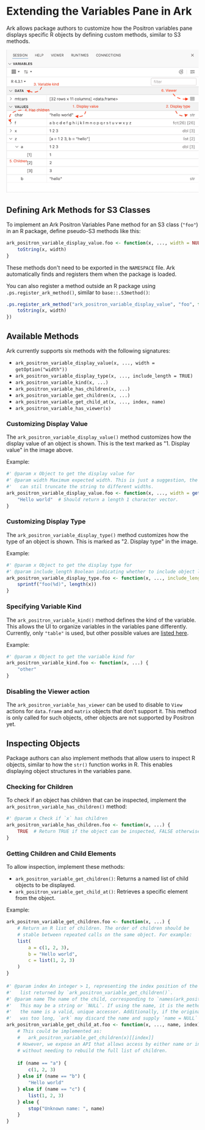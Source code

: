 # Extending the Variables Pane in Ark

Ark allows package authors to customize how the Positron variables pane displays specific R objects by defining custom methods, similar to S3 methods.

![Variables pane annotated](variables-pane.png)

## Defining Ark Methods for S3 Classes

To implement an Ark Positron Variables Pane method for an S3 class (`"foo"`) in an R package, define pseudo-S3 methods like this:

```r
ark_positron_variable_display_value.foo <- function(x, ..., width = NULL) {
    toString(x, width)
}
```

These methods don't need to be exported in the `NAMESPACE` file. Ark automatically finds and registers them when the package is loaded.

You can also register a method outside an R package using `.ps.register_ark_method()`, similar to `base::.S3method()`:

```r
.ps.register_ark_method("ark_positron_variable_display_value", "foo", function(x, width) {
    toString(x, width)
})
```

## Available Methods

Ark currently supports six methods with the following signatures:

-   `ark_positron_variable_display_value(x, ..., width = getOption("width"))`
-   `ark_positron_variable_display_type(x, ..., include_length = TRUE)`
-   `ark_positron_variable_kind(x, ...)`
-   `ark_positron_variable_has_children(x, ...)`
-   `ark_positron_variable_get_children(x, ...)`
-   `ark_positron_variable_get_child_at(x, ..., index, name)`
-   `ark_positron_variable_has_viewer(x)`

### Customizing Display Value

The `ark_positron_variable_display_value()` method customizes how the display value of an object is shown. This is the text marked as "1. Display value" in the image above.

Example:

```r
#' @param x Object to get the display value for
#' @param width Maximum expected width. This is just a suggestion, the UI
#'   can stil truncate the string to different widths.
ark_positron_variable_display_value.foo <- function(x, ..., width = getOption("width")) {
    "Hello world"  # Should return a length 1 character vector.
}
```

### Customizing Display Type

The `ark_positron_variable_display_type()` method customizes how the type of an object is shown. This is marked as "2. Display type" in the image.

Example:

```r
#' @param x Object to get the display type for
#' @param include_length Boolean indicating whether to include object length.
ark_positron_variable_display_type.foo <- function(x, ..., include_length = TRUE) {
    sprintf("foo(%d)", length(x))
}
```

### Specifying Variable Kind

The `ark_positron_variable_kind()` method defines the kind of the variable. This allows the UI to organize variables in the variables pane differently. Currently, only `"table"` is used, but other possible values are [listed here](https://github.com/posit-dev/ark/blob/50f335183c5a13eda561a48d2ce21441caa79937/crates/amalthea/src/comm/variables_comm.rs#L107-L160).

Example:

```r
#' @param x Object to get the variable kind for
ark_positron_variable_kind.foo <- function(x, ...) {
    "other"
}
```

### Disabling the Viewer action

The `ark_positron_variable_has_viewer` can be used to disable to `View` actions for `data.frame` and `matrix`
objects that don't support it. This method is only called for such objects, other objects are not supported
by Positron yet.

## Inspecting Objects

Package authors can also implement methods that allow users to inspect R objects, similar to how the `str()` function works in R. This enables displaying object structures in the variables pane.

### Checking for Children

To check if an object has children that can be inspected, implement the `ark_positron_variable_has_children()` method:

```r
#' @param x Check if `x` has children
ark_positron_variable_has_children.foo <- function(x, ...) {
    TRUE  # Return TRUE if the object can be inspected, FALSE otherwise.
}
```

### Getting Children and Child Elements

To allow inspection, implement these methods:

-   `ark_positron_variable_get_children()`: Returns a named list of child objects to be displayed.
-   `ark_positron_variable_get_child_at()`: Retrieves a specific element from the object.

Example:

```r
ark_positron_variable_get_children.foo <- function(x, ...) {
    # Return an R list of children. The order of children should be
    # stable between repeated calls on the same object. For example:
    list(
        a = c(1, 2, 3),
        b = "Hello world",
        c = list(1, 2, 3)
    )
}

#' @param index An integer > 1, representing the index position of the child in the
#'   list returned by `ark_positron_variable_get_children()`.
#' @param name The name of the child, corresponding to `names(ark_positron_variable_get_children(x))[index]`.
#'   This may be a string or `NULL`. If using the name, it is the method author's responsibility to ensure
#'   the name is a valid, unique accessor. Additionally, if the original name from `ark_positron_variable_get_children()`
#'   was too long, `ark` may discard the name and supply `name = NULL` instead.
ark_positron_variable_get_child_at.foo <- function(x, ..., name, index) {
    # This could be implemented as:
    #   ark_positron_variable_get_children(x)[[index]]
    # However, we expose an API that allows access by either name or index
    # without needing to rebuild the full list of children.

    if (name == "a") {
        c(1, 2, 3)
    } else if (name == "b") {
        "Hello world"
    } else if (name == "c") {
        list(1, 2, 3)
    } else {
        stop("Unknown name: ", name)
    }
}
```
